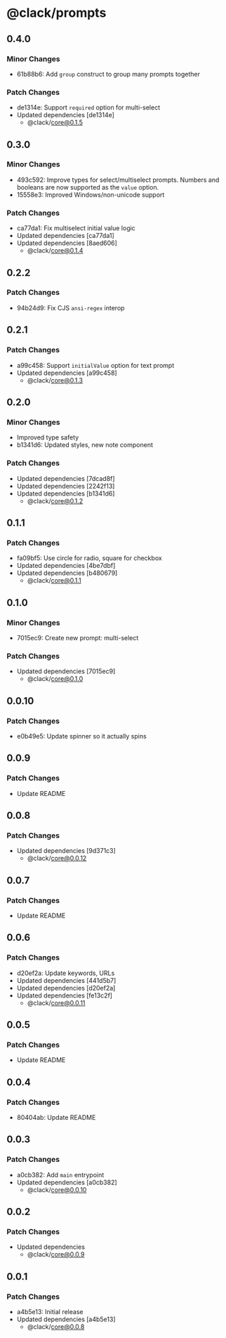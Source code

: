 # @clack/prompts

## 0.4.0

### Minor Changes

- 61b88b6: Add `group` construct to group many prompts together

### Patch Changes

- de1314e: Support `required` option for multi-select
- Updated dependencies [de1314e]
  - @clack/core@0.1.5

## 0.3.0

### Minor Changes

- 493c592: Improve types for select/multiselect prompts. Numbers and booleans are now supported as the `value` option.
- 15558e3: Improved Windows/non-unicode support

### Patch Changes

- ca77da1: Fix multiselect initial value logic
- Updated dependencies [ca77da1]
- Updated dependencies [8aed606]
  - @clack/core@0.1.4

## 0.2.2

### Patch Changes

- 94b24d9: Fix CJS `ansi-regex` interop

## 0.2.1

### Patch Changes

- a99c458: Support `initialValue` option for text prompt
- Updated dependencies [a99c458]
  - @clack/core@0.1.3

## 0.2.0

### Minor Changes

- Improved type safety
- b1341d6: Updated styles, new note component

### Patch Changes

- Updated dependencies [7dcad8f]
- Updated dependencies [2242f13]
- Updated dependencies [b1341d6]
  - @clack/core@0.1.2

## 0.1.1

### Patch Changes

- fa09bf5: Use circle for radio, square for checkbox
- Updated dependencies [4be7dbf]
- Updated dependencies [b480679]
  - @clack/core@0.1.1

## 0.1.0

### Minor Changes

- 7015ec9: Create new prompt: multi-select

### Patch Changes

- Updated dependencies [7015ec9]
  - @clack/core@0.1.0

## 0.0.10

### Patch Changes

- e0b49e5: Update spinner so it actually spins

## 0.0.9

### Patch Changes

- Update README

## 0.0.8

### Patch Changes

- Updated dependencies [9d371c3]
  - @clack/core@0.0.12

## 0.0.7

### Patch Changes

- Update README

## 0.0.6

### Patch Changes

- d20ef2a: Update keywords, URLs
- Updated dependencies [441d5b7]
- Updated dependencies [d20ef2a]
- Updated dependencies [fe13c2f]
  - @clack/core@0.0.11

## 0.0.5

### Patch Changes

- Update README

## 0.0.4

### Patch Changes

- 80404ab: Update README

## 0.0.3

### Patch Changes

- a0cb382: Add `main` entrypoint
- Updated dependencies [a0cb382]
  - @clack/core@0.0.10

## 0.0.2

### Patch Changes

- Updated dependencies
  - @clack/core@0.0.9

## 0.0.1

### Patch Changes

- a4b5e13: Initial release
- Updated dependencies [a4b5e13]
  - @clack/core@0.0.8
